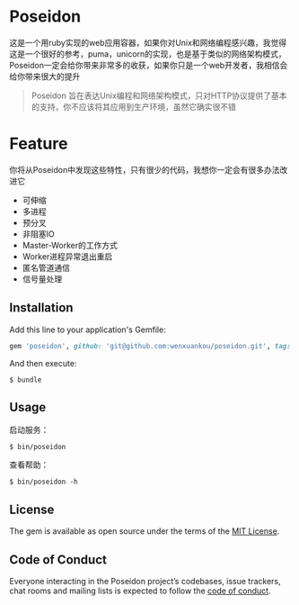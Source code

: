 # Poseidon

这是一个用ruby实现的web应用容器，如果你对Unix和网络编程感兴趣，我觉得这是一个很好的参考，puma，unicorn的实现，也是基于类似的网络架构模式，Poseidon一定会给你带来非常多的收获，如果你只是一个web开发者，我相信会给你带来很大的提升

> Poseidon 旨在表达Unix编程和网络架构模式，只对HTTP协议提供了基本的支持，你不应该将其应用到生产环境，虽然它确实很不错

# Feature

你将从Poseidon中发现这些特性，只有很少的代码，我想你一定会有很多办法改进它

* 可伸缩
* 多进程
* 预分叉
* 非阻塞IO
* Master-Worker的工作方式
* Worker进程异常退出重启
* 匿名管道通信
* 信号量处理

## Installation

Add this line to your application's Gemfile:

```ruby
gem 'poseidon', github: 'git@github.com:wenxuankou/poseidon.git', tag: 'v0.1.0'
```

And then execute:

    $ bundle

## Usage

启动服务：

    $ bin/poseidon

查看帮助：

    $ bin/poseidon -h

## License

The gem is available as open source under the terms of the [MIT License](http://opensource.org/licenses/MIT).

## Code of Conduct

Everyone interacting in the Poseidon project’s codebases, issue trackers, chat rooms and mailing lists is expected to follow the [code of conduct](https://github.com/[USERNAME]/poseidon/blob/master/CODE_OF_CONDUCT.md).
